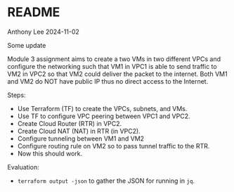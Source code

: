 # README
Anthony Lee 2024-11-02

Some update

Module 3 assignment aims to create a two VMs in two different VPCs and configure the networking such that VM1 in VPC1 is able to send traffic to VM2 in VPC2 so that VM2 could deliver the packet to the internet. Both VM1 and VM2 do NOT have public IP thus no direct access to the Internet.

Steps:
- Use Terraform (TF) to create the VPCs, subnets, and VMs.
- Use TF to configure VPC peering between VPC1 and VPC2.
- Create Cloud Router (RTR) in VPC2.
- Create Cloud NAT (NAT) in RTR (in VPC2).
- Configure tunneling between VM1 and VM2
- Configure routing rule on VM2 so to pass tunnel traffic to the RTR.
- Now this should work.

Evaluation: 
- `terraform output -json` to gather the JSON for running in `jq`.


